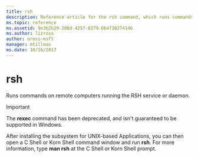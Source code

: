 ```yaml
---
title: rsh
description: Reference article for the rsh command, which runs commands on remote computers running the RSH service or daemon. This command has been deprecated and isn't guaranteed to be supported in Windows.
ms.topic: reference
ms.assetid: 9e3b2b29-208d-4257-8379-0b4738274146
ms.author: lizross
author: eross-msft
manager: mtillman
ms.date: 10/16/2017
---
```


# rsh

Runs commands on remote computers running the RSH service or daemon.

> [!IMPORTANT]
> The **rexec** command has been deprecated, and isn't guaranteed to be supported in Windows.

After installing the subsystem for UNIX-based Applications, you can then open a C Shell or Korn Shell command window and run **rsh**. For more information, type **man rsh** at the C Shell or Korn Shell prompt.
